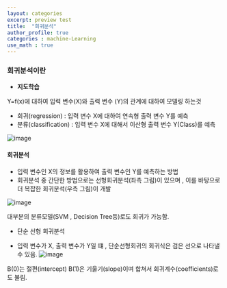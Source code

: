 ```yaml
---
layout: categories
excerpt: preview test
title:  "회귀분석"
author_profile: true
categories : machine-Learning
use_math : true
---
```



### 회귀분석이란 

* __지도학습__

Y=f(x)에 대하여 입력 변수(X)와 출력 변수 (Y)의 관계에 대하여 모델링 하는것

* 회귀(regression) : 입력 변수 X에 대하여 연속형 출력 변수 Y를 예측
* 분류(classification) : 입력 변수 X에 대해서 이산형 출력 변수 Y(Class)를 예측

![image](https://user-images.githubusercontent.com/37209763/106708598-7a3cbc80-6636-11eb-8881-da3c995c93a5.png)


#### 회귀분석

* 입력 변수인 X의 정보를 활용하여 출력 변수인 Y를 예측하는 방법
* 회귀분석 중 간단한 방법으로는 선형회귀분석(좌측 그림)이 있으며 , 이를 바탕으로 더 복잡한 회귀분석(우측 그림)이 개발

![image](https://user-images.githubusercontent.com/37209763/106708842-e15a7100-6636-11eb-8db2-ae2ff15de44b.png)

대부분의 분류모델(SVM , Decision Tree등)로도 회귀가 가능함.


* 단순 선형 회귀분석

* 입력 변수가 X, 출력 변수가 Y일 떄 , 단순선형회귀의 회귀식은 검은 선으로 나타낼 수 있음.
![image](https://user-images.githubusercontent.com/37209763/106709063-48782580-6637-11eb-9746-0158e6a67107.png)

&Beta;(0)는 절편(intercept) &Beta;(1)은 기울기(slope)이며 합쳐서 회귀계수(coefficients)로도 불림.
